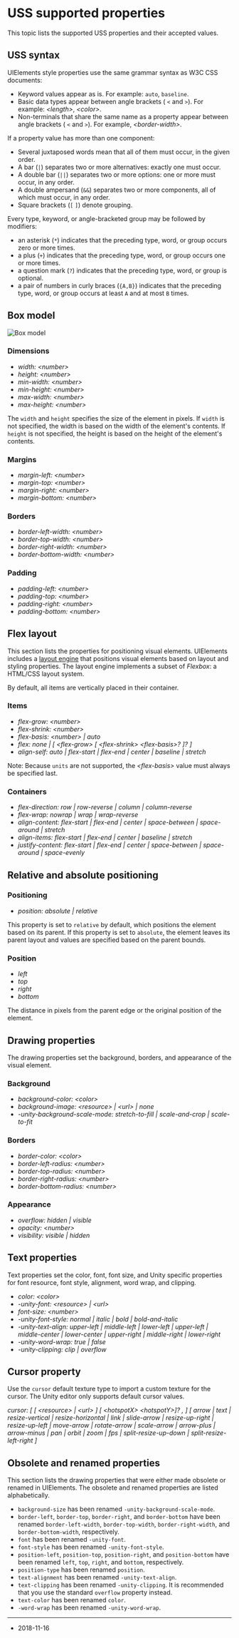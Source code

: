 # USS supported properties

This topic lists the supported USS properties and their accepted values. 

## USS syntax

UIElements style properties use the same grammar syntax as W3C CSS documents:

- Keyword values appear as is. For example:  `auto`, `baseline`.
- Basic data types appear between angle brackets ( `<` and `>`). For example:  *&lt;length&gt;*, *&lt;color&gt;*.
- Non-terminals that share the same name as a property appear between angle brackets ( `<` and `>`). For example,  *&lt;border-width&gt;*.

If a property value has more than one component:

- Several juxtaposed words mean that all of them must occur, in the given order.
- A bar (`|`) separates two or more alternatives: exactly one must occur.
- A double bar (`||`) separates two or more options: one or more must occur, in any order.
- A double ampersand (`&&`) separates two or more components, all of which must occur, in any order.
- Square brackets (`[` `]`) denote grouping.

Every type, keyword, or angle-bracketed group may be followed by modifiers:

- an asterisk (`*`) indicates that the preceding type, word, or group occurs zero or more times.
- a plus (`+`) indicates that the preceding type, word, or group occurs one or more times.
- a question mark (`?`) indicates that the preceding type, word, or group is optional.
- a pair of numbers in curly braces (`{A,B}`) indicates that the preceding type, word, or group occurs at least `A` and at most `B` times.



## Box model

![Box model](../uploads/Main/style-box-model.png)

### Dimensions

- *width: &lt;number&gt;*
- *height: &lt;number&gt;*
- *min-width: &lt;number&gt;*
- *min-height: &lt;number&gt;*
- *max-width: &lt;number&gt;*
- *max-height: &lt;number&gt;*

The `width` and `height` specifies the size of the element in pixels. If `width` is not specified, the width is based on the width of the element's contents. If `height`  is not specified, the height is based on the height of the element's contents.

### Margins

- *margin-left: &lt;number&gt;*
- *margin-top: &lt;number&gt;*
- *margin-right: &lt;number&gt;*
- *margin-bottom: &lt;number&gt;*

### Borders

- *border-left-width: &lt;number&gt;*
- *border-top-width: &lt;number&gt;*
- *border-right-width: &lt;number&gt;*
- *border-bottom-width: &lt;number&gt;*

### Padding

- *padding-left: &lt;number&gt;*
- *padding-top: &lt;number&gt;*
- *padding-right: &lt;number&gt;*
- *padding-bottom: &lt;number&gt;*



## Flex layout

This section lists the properties for positioning visual elements. UIElements includes a [layout engine](UIE-LayoutEngine) that positions visual elements based on layout and styling properties. The layout engine implements a subset of *Flexbox*: a HTML/CSS layout system. 

By default, all items are vertically placed in their container. 

### Items

- *flex-grow: &lt;number&gt;*
- *flex-shrink: &lt;number&gt;*
- *flex-basis: &lt;number&gt; | auto*
- *flex: none | [ &lt;flex-grow&gt; [ &lt;flex-shrink&gt; &lt;flex-basis&gt;? ]? ]*
- *align-self: auto | flex-start | flex-end | center | baseline | stretch*

Note: Because `units` are not supported, the *&lt;flex-basis&gt;* value must always be specified last. 

### Containers

- *flex-direction: row | row-reverse | column | column-reverse*
- *flex-wrap: nowrap | wrap | wrap-reverse*
- *align-content: flex-start | flex-end | center | space-between | space-around | stretch*
- *align-items: flex-start | flex-end | center | baseline | stretch*
- *justify-content: flex-start | flex-end | center | space-between | space-around | space-evenly*

## Relative and absolute positioning

### Positioning

- *position: absolute | relative*

This property is set to `relative` by default, which positions the element based on its parent. If this property is set to `absolute`, the element leaves its parent layout and values are specified based on the parent bounds.

### Position

- *left*
- *top*
- *right*
- *bottom*

The distance in pixels from the parent edge or the original position of the element.

## Drawing properties

The drawing properties set the background, borders, and appearance of the visual element.

### Background

- *background-color: &lt;color&gt;*
- *background-image: &lt;resource&gt; | &lt;url&gt; | none*
- *-unity-background-scale-mode: stretch-to-fill | scale-and-crop | scale-to-fit*

### Borders

- *border-color: &lt;color&gt;*
- *border-left-radius: &lt;number&gt;*
- *border-top-radius: &lt;number&gt;*
- *border-right-radius: &lt;number&gt;*
- *border-bottom-radius: &lt;number&gt;*

### Appearance

- *overflow: hidden | visible*
- *opacity: &lt;number&gt;*
- *visibility: visible | hidden*

## Text properties

Text properties set the color, font, font size, and Unity specific properties for font resource, font style, alignment, word wrap, and clipping.

- *color: &lt;color&gt;*
- *-unity-font: &lt;resource&gt; | &lt;url&gt;*
- *font-size: &lt;number&gt;*
- *-unity-font-style: normal | italic | bold | bold-and-italic*
- *-unity-text-align: upper-left | middle-left | lower-left | upper-left | middle-center | lower-center | upper-right | middle-right | lower-right*
- *-unity-word-wrap: true | false*
- *-unity-clipping: clip | overflow*

## Cursor property

Use the `cursor` default texture type to import a custom texture for the cursor. The Unity editor only supports default cursor values.

*cursor: [ [ &lt;resource&gt; | &lt;url&gt; ] [ &lt;hotspotX&gt; &lt;hotspotY&gt;]? , ] [ arrow | text | resize-vertical | resize-horizontal | link | slide-arrow | resize-up-right | resize-up-left | move-arrow | rotate-arrow | scale-arrow | arrow-plus | arrow-minus | pan | orbit | zoom | fps | split-resize-up-down | split-resize-left-right ]*

## Obsolete and renamed properties

This section lists the drawing properties that were either made obsolete or renamed in UIElements. The obsolete and renamed properties are listed alphabetically.

- `background-size` has been renamed `-unity-background-scale-mode`.
- `border-left`, `border-top`, `border-right`, and `border-bottom` have been renamed `border-left-width`, `border-top-width`, `border-right-width`, and `border-bottom-width`, respectively.
- `font` has been renamed  `-unity-font`.
- `font-style` has been renamed  `-unity-font-style`.
- `position-left`, `position-top`, `position-right`, and `position-bottom` have been renamed `left`, `top`, `right`, and `bottom`, respectively.
- `position-type` has been renamed `position`.
- `text-alignment` has been renamed  `-unity-text-align`.
- `text-clipping` has been renamed  `-unity-clipping`. It is recommended that you use the standard `overflow` property instead.
- `text-color` has been renamed  `color`.
- `-word-wrap` has been renamed  `-unity-word-wrap`.

---
* <span class="page-edit">2018-11-16  <!-- include IncludeTextAmendPageSomeEdit --></span>
 
